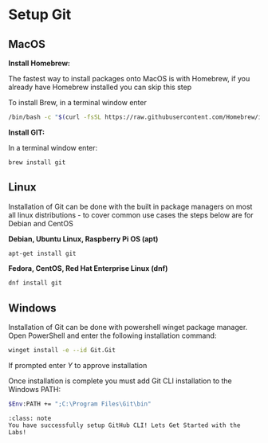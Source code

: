 # Setup Git 
## MacOS
**Install Homebrew:**

The fastest way to install packages onto MacOS is with Homebrew, if you already have Homebrew installed you can skip this step

To install Brew, in a terminal window enter

``` sh
/bin/bash -c "$(curl -fsSL https://raw.githubusercontent.com/Homebrew/install/HEAD/install.sh)"
```

**Install GIT:**

In a terminal window enter:

``` sh
brew install git
```
## Linux

Installation of Git can be done with the built in package managers on most all linux distributions - to cover common use cases the steps below are for Debian and CentOS

**Debian, Ubuntu Linux, Raspberry Pi OS (apt)**
``` sh
apt-get install git
```
**Fedora, CentOS, Red Hat Enterprise Linux (dnf)**

``` sh
dnf install git
```

## Windows

Installation of Git can be done with powershell winget package manager. Open PowerShell and enter the following installation command:

``` sh
winget install -e --id Git.Git
```

If prompted enter *Y* to approve installation

Once installation is complete you must add Git CLI installation to the Windows PATH:

```sh
$Env:PATH += ";C:\Program Files\Git\bin"
```

```{admonition} Git Setup Complete! 
:class: note
You have successfully setup GitHub CLI! Lets Get Started with the Labs!
```
